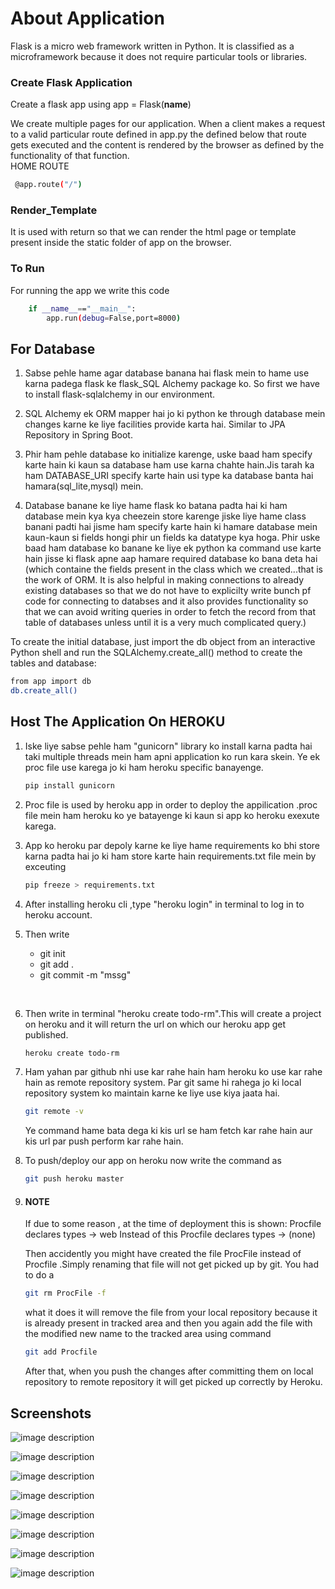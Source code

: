 # About Application
Flask is a micro web framework written in Python. It is classified as a microframework because it does not 
require particular tools or libraries.
<br>

### Create Flask Application
Create a flask app using app = Flask(__name__) 

We create multiple pages for our application.
When a client makes a request to a valid particular route defined in app.py the defined below that route gets executed and the content is rendered by the browser as defined by the functionality of that function.
<br>
HOME ROUTE
```bash
 @app.route("/")
```
 
### Render_Template 
It is used with return so that we can render the html page or template present inside the static folder of app on the browser.

### To Run
For running the app we write this code 

```bash
	if __name__=="__main__":
		app.run(debug=False,port=8000)
```

## For Database

1. Sabse pehle hame agar database banana hai flask mein to hame use karna padega flask ke flask_SQL Alchemy package ko. So first we have to install flask-sqlalchemy in our environment.

2. SQL Alchemy ek ORM mapper hai jo ki python ke through database mein changes karne ke liye facilities provide karta hai. Similar to JPA Repository in Spring Boot.

3. Phir ham pehle database ko initialize karenge, uske baad ham specify karte hain ki kaun sa database ham use karna chahte hain.Jis tarah ka ham DATABASE_URI specify karte hain usi type ka database banta hai 
hamara(sql_lite,mysql) mein. 

4. Database banane ke liye hame flask ko batana padta hai ki ham database mein kya kya cheezein store karenge jiske liye hame class banani padti hai jisme ham specify karte hain ki hamare database mein kaun-kaun si fields hongi phir un fields ka datatype  kya hoga. Phir uske baad ham database ko banane ke liye ek python ka command use karte hain jisse ki flask apne aap hamare required database ko bana deta hai (which containe the fields present in the class which we created...that is the work of ORM. It is also helpful in making connections to already existing databases so that we do not have to explicilty write bunch pf code for connecting to databses and it also provides functionality so that we can avoid writing queries in order to fetch the record from that table of databases unless until it is a very much complicated query.)

To create the initial database, just import the db object from an interactive Python shell and run 
the SQLAlchemy.create_all() method to create the tables and database:
```bash
from app import db
db.create_all()
```

## Host The Application On HEROKU

1. Iske liye sabse pehle ham "gunicorn" library ko install karna padta hai taki multiple threads mein ham apni application ko run kara skein.
Ye ek proc file use karega jo ki ham heroku specific banayenge.

	```bash
	pip install gunicorn
	```

2. Proc file is used by heroku app in order to deploy the appilication .proc file mein ham heroku ko ye batayenge ki kaun si app ko heroku exexute karega. 

3. App ko heroku par depoly karne ke liye hame requirements ko bhi store karna padta hai jo ki ham store karte hain requirements.txt file mein by exceuting 

	```bash
	pip freeze > requirements.txt
	```
4. After installing heroku cli ,type "heroku login" in terminal to log in to heroku account.

5. Then write
	* git init 
	* git add .
	* git commit -m "mssg"
<br>

6. Then write in terminal "heroku create todo-rm".This will create a project on heroku and it will return the url on which our heroku app get published.
	```bash
	heroku create todo-rm
	````

7. Ham yahan par github nhi use kar rahe hain ham heroku ko use kar rahe hain as remote repository system. Par git same hi rahega jo ki local repository system ko maintain karne ke liye use kiya jaata hai.
	
	```bash
	git remote -v
	```
	Ye command hame bata dega ki kis url se
	ham fetch kar rahe hain aur kis url par push perform kar rahe  hain.

8. To push/deploy our app on heroku now write the command as 
	```bash
	git push heroku master
	```
9. #### NOTE 
	If due to some reason , at the time of  deployment this is shown:
	Procfile declares types -> web
	Instead of this
	Procfile declares types -> (none)

	Then accidently you might have created the file ProcFile instead of Procfile .Simply 
	renaming that file will not get picked up by git. You had to do a 
	```bash
	git rm ProcFile -f
	``` 
	what it does it will remove the file from your local repository because it is already present in tracked area and then you again add the file with the modified new name to the tracked area using command
	```bash
	git add Procfile
	```
	After that, when you push the changes after committing them on local repository to remote repository it will get picked up correctly by Heroku.

## Screenshots

![image description](./Screenshots/todo1.png) 

![image description](./Screenshots/todo2.png) 

![image description](./Screenshots/todo3.png) 

![image description](./Screenshots/todo4.png) 

![image description](./Screenshots/todo5.png) 

![image description](./Screenshots/todo6.png) 

![image description](./Screenshots/todo7.png) 

![image description](./Screenshots/todo8.png) 


 


